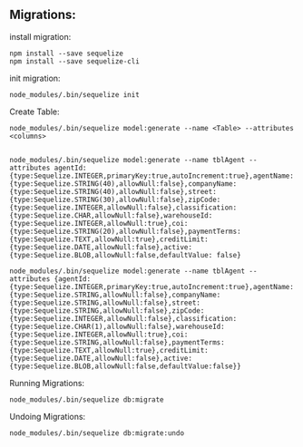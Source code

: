 ## Migrations:

install migration:

    npm install --save sequelize
    npm install --save sequelize-cli

init migration:

    node_modules/.bin/sequelize init

Create Table:

    node_modules/.bin/sequelize model:generate --name <Table> --attributes <columns>


    node_modules/.bin/sequelize model:generate --name tblAgent --attributes agentId:{type:Sequelize.INTEGER,primaryKey:true,autoIncrement:true},agentName:{type:Sequelize.STRING(40),allowNull:false},companyName:{type:Sequelize.STRING(40),allowNull:false},street:{type:Sequelize.STRING(30),allowNull:false},zipCode:{type:Sequelize.INTEGER,allowNull:false},classification:{type:Sequelize.CHAR,allowNull:false},warehouseId:{type:Sequelize.INTEGER,allowNull:true},coi:{type:Sequelize.STRING(20),allowNull:false},paymentTerms:{type:Sequelize.TEXT,allowNull:true},creditLimit:{type:Sequelize.DATE,allowNull:false},active:{type:Sequelize.BLOB,allowNull:false,defaultValue: false}

    node_modules/.bin/sequelize model:generate --name tblAgent --attributes {agentId:{type:Sequelize.INTEGER,primaryKey:true,autoIncrement:true},agentName:{type:Sequelize.STRING,allowNull:false},companyName:{type:Sequelize.STRING,allowNull:false},street:{type:Sequelize.STRING,allowNull:false},zipCode:{type:Sequelize.INTEGER,allowNull:false},classification:{type:Sequelize.CHAR(1),allowNull:false},warehouseId:{type:Sequelize.INTEGER,allowNull:true},coi:{type:Sequelize.STRING,allowNull:false},paymentTerms:{type:Sequelize.TEXT,allowNull:true},creditLimit:{type:Sequelize.DATE,allowNull:false},active:{type:Sequelize.BLOB,allowNull:false,defaultValue:false}}

Running Migrations:

    node_modules/.bin/sequelize db:migrate

Undoing Migrations:

    node_modules/.bin/sequelize db:migrate:undo